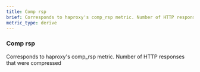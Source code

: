```yaml
---
title: Comp rsp
brief: Corresponds to haproxy's comp_rsp metric. Number of HTTP responses that were compressed
metric_type: derive
---
```

### Comp rsp

Corresponds to haproxy's comp_rsp metric. Number of HTTP responses that were compressed